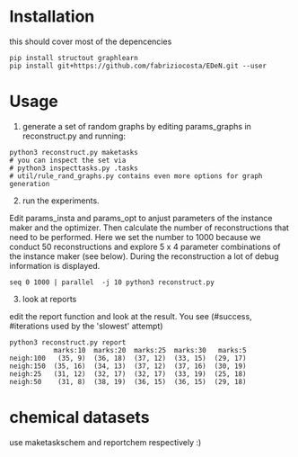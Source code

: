 # Installation

this should cover most of the depencencies 
``` 
pip install structout graphlearn 
pip install git+https://github.com/fabriziocosta/EDeN.git --user
```


# Usage 


1.  generate a set of random graphs by editing params_graphs in reconstruct.py and running:

```
python3 reconstruct.py maketasks
# you can inspect the set via
# python3 inspecttasks.py .tasks
# util/rule_rand_graphs.py contains even more options for graph generation
```

2. run the experiments.

Edit params_insta and params_opt to anjust parameters of the instance maker and the optimizer.
Then calculate the number of reconstructions that need to be performed. Here we set the number to 1000 because 
we conduct 50 reconstructions and explore 5 x 4 parameter combinations of the instance maker (see below).
During the reconstruction a lot of debug information is displayed.
```
seq 0 1000 | parallel  -j 10 python3 reconstruct.py
```

3. look at reports 

edit the report function and look at the result. You see (#success, #iterations used by the 'slowest' attempt)
```
python3 reconstruct.py report 
           marks:10  marks:20  marks:25  marks:30   marks:5
neigh:100   (35, 9)  (36, 18)  (37, 12)  (33, 15)  (29, 17)
neigh:150  (35, 16)  (34, 13)  (37, 12)  (37, 16)  (30, 19)
neigh:25   (31, 12)  (32, 17)  (32, 17)  (33, 19)  (25, 18)
neigh:50    (31, 8)  (38, 19)  (36, 15)  (36, 15)  (29, 18)
```



# chemical datasets

use maketaskschem and reportchem respectively :)  
